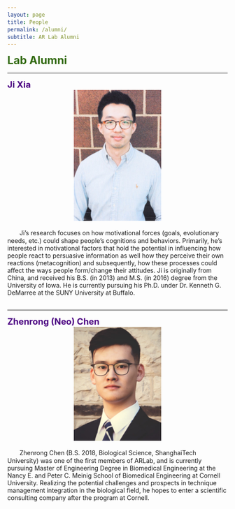 ```yaml
---
layout: page
title: People
permalink: /alumni/
subtitle: AR Lab Alumni
---
```

<b><span style="font-size: 25px !important; color: 	#326A11;">Lab Alumni</span></b>
<hr>
<b><span style="font-size: 20px !important; color: #4B0082;">Ji Xia</span></b><br>
<div align="center"><img src="images/JiXia_Large.jpg" width="200" align="center" /></div><br>
　　Ji’s research focuses on how motivational forces (goals, evolutionary needs, etc.) could shape people’s cognitions and behaviors. Primarily, he’s interested in motivational factors that hold the potential in influencing how people react to persuasive information as well how they perceive their own reactions (metacognition) and subsequently, how these processes could affect the ways people form/change their attitudes. Ji is originally from China, and received his B.S. (in 2013) and M.S. (in 2016) degree from the University of Iowa.  He is currently pursuing his Ph.D. under Dr. Kenneth G. DeMarree at the SUNY University at Buffalo.
<br><br>



<hr>
<b><span style="font-size: 20px !important; color: #4B0082;">Zhenrong (Neo) Chen</span></b><br>
<div align="center"><img src="images/ZhenrongChen.jpg" width="200" align="center" /></div><br>
　　Zhenrong Chen (B.S. 2018, Biological Science, ShanghaiTech University) was one of the first members of ARLab, and is currently pursuing Master of Engineering Degree in Biomedical Engineering at the Nancy E. and Peter C. Meinig School of Biomedical Engineering at Cornell University. Realizing the potential challenges and prospects in technique management integration in the biological field, he hopes to enter a scientific consulting company after the program at Cornell. 
<br><br>






